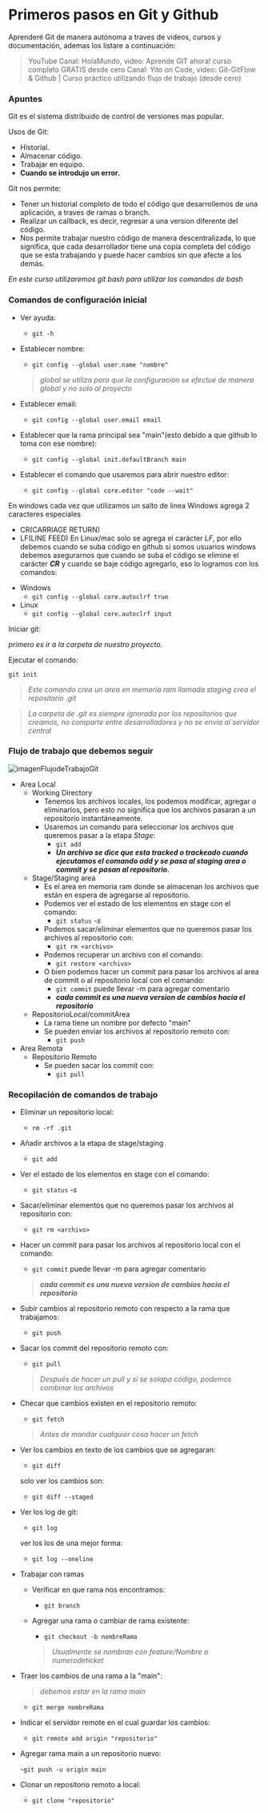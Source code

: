 # Primeros pasos en Git y Github

Aprenderé Git de manera autónoma a traves de videos, cursos y documentación, ademas los listare a continuación:

> YouTube 
> Canal: HolaMundo, video: Aprende GIT ahora! curso completo GRATIS desde cero
> Canal: Yito on Code, video: Git-GitFlow & Github | Curso práctico utilizando flujo de trabajo (desde cero)

### Apuntes 

Git es el sistema distribuido de control de versiones mas popular.

Usos de Git:

- Historial.
- Almacenar código.
- Trabajar en equipo.
- **Cuando se introdujo un error.**

Git nos permite: 

- Tener un historial completo de todo el código que desarrollemos de una aplicación, a traves de ramas o branch.
- Realizar un callback, es decir, regresar a una version diferente del código.
- Nos permite trabajar nuestro código de manera descentralizada, lo que significa, que cada desarrollador tiene una copia completa del código que se esta trabajando y puede hacer cambios sin que afecte a los demás.

*En este curso utilizaremos git bash para utilizar los comandos de bash*

### Comandos de configuración inicial

+ Ver ayuda:

    - `git -h` 

+ Establecer nombre:

    - `git config --global user.name "nombre"` 
    > *global se utiliza para que la configuración se efectué de manera global y no solo al proyecto*

+ Establecer email:

    - `git config --global user.email email`

+ Establecer que la rama principal sea "main"(esto debido a que github lo toma con ese nombre):

    - `git config --global init.defaultBranch main`

+ Establecer el comando que usaremos para abrir nuestro editor:

    - `git config --global core.editor "code --wait"`


En windows cada vez que utilizamos un salto de linea Windows agrega 2 caracteres especiales
- CR(CARRIAGE RETURN)
- LF(LINE FEED)
En Linux/mac solo se agrega el carácter *LF*, por ello debemos cuando se suba código en github si somos usuarios windows debemos asegurarnos que cuando se suba el código se elimine el carácter ***CR*** y cuando se baje código agregarlo, eso lo logramos con los comandos:

+ Windows
    * `git config --global core.autoclrf true`
+ Linux
    * `git config --global core.autoclrf input`

Iniciar git:

*primero es ir a la carpeta de nuestro proyecto.*

Ejecutar el comando:

`git init`

> *Este comando crea un area en memoria ram llamada staging*
> *crea el repositorio .git*

> *La  carpeta de .git es siempre ignorada por los repositorios que creamos, no comparte entre desarrolladores y no se envía al servidor central*

### Flujo de trabajo que debemos seguir

![imagenFlujodeTrabajoGit](/frontEnd/imagenes/flujoDeTrabajoGit.jpg)

+ Area Local
    * Working Directory
        - Tenemos los archivos locales, los podemos modificar, agregar o eliminarlos, pero esto no significa que los archivos pasaran a un repositorio instantáneamente.
        - Usaremos un comando para seleccionar los archivos que queremos pasar a la etapa *Stage*:
            - `git add`
            - ***Un archivo se dice que esta tracked o trackeado cuando ejecutamos el comando add y se pasa al staging area o commit y se pasan al repositorio.***
    * Stage/Staging area
        - Es el area en memoria ram donde se almacenan los archivos que están en espera de agregarse al repositorio.
        - Podemos ver el estado de los elementos en stage con el comando:
            - `git status` *-s*
        - Podemos sacar/eliminar elementos que no queremos pasar los archivos al repositorio con:
            - `git rm <archivo>`
        - Podemos recuperar un archivo con el comando:
            - `git restore <archivo>`
        - O bien podemos hacer un commit para pasar los archivos al area de commit o al repositorio local con el comando:
            - `git commit` puede llevar -m para agregar comentario
            - ***cada commit es una nueva version de cambios hacia el repositorio***
    * RepositorioLocal/commitArea
        - La rama tiene un nombre por defecto "main"
        - Se pueden enviar los archivos al repositorio remoto con:
            - `git push`
+ Area Remota
    * Repositorio Remoto
        - Se pueden sacar los commit con:
            - `git pull`

### Recopilación de comandos de trabajo



+ Eliminar un repositorio local:

    - `rm -rf .git`

+ Añadir archivos a la etapa de stage/staging
    
    - `git add`

+ Ver el estado de los elementos en stage con el comando:
    - `git status` *-s*

+ Sacar/eliminar elementos que no queremos pasar los archivos al repositorio con:
    
    - `git rm <archivo>`

+ Hacer un commit para pasar los archivos al repositorio local con el comando:
    
    - `git commit` puede llevar -m para agregar comentario
    > ***cada commit es una nueva version de cambios hacia el repositorio***

+ Subir cambios al repositorio remoto con respecto a la rama que trabajamos:

    - `git push`

+ Sacar los commit del repositorio remoto con:
    
    - `git pull`

    > *Después de hacer un pull y si se solapa código, podemos combinar los archivos*

+ Checar que cambios existen en el repositorio remoto:

    - `git fetch`
    > *Antes de mandar cualquier cosa hacer un fetch*

+ Ver los cambios en texto de los cambios que se agregaran:

    - `git diff`

    solo ver los cambios son:

    - `git diff --staged`

+ Ver los log de git:

    - `git log`

    ver los los de una mejor forma:

    - `git log --oneline`

+ Trabajar con ramas

    * Verificar en que rama nos encontramos:

        - `git branch`
    
    * Agregar una rama o cambiar de rama existente:

        - `git checkout -b nombreRama`

        > *Usualmente se nombran con feature/Nombre o numerodeticket*

+ Traer los cambios de una rama a la "main":

    > *debemos estar en la rama main*

    - `git merge nombreRama`

+ Indicar el servidor remote en el cual guardar los cambios:

    - `git remote add origin "repositorio"`

+ Agregar rama main a un repositorio nuevo:
    
    -`git push -u origin main`

+ Clonar un repositorio remoto a local:

    - `git clone "repositorio"`
